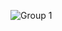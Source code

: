 
![Group 1](https://user-images.githubusercontent.com/40969170/169340982-f530af7d-f408-47e0-8c05-4287832a7fca.png)


